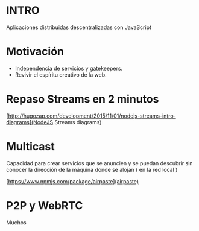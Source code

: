 # INTRO 
Aplicaciones distribuidas descentralizadas con JavaScript

# Motivación

* Independencia de servicios y gatekeepers.
* Revivir el espíritu creativo de la web.

# Repaso Streams en 2 minutos


[http://hugozap.com/development/2015/11/01/nodejs-streams-intro-diagrams](NodeJS Streams diagrams)

# Multicast

Capacidad para crear servicios que se anuncien y se
puedan descubrir sin conocer la dirección de la máquina
donde se alojan ( en la red local )

[https://www.npmjs.com/package/airpaste](airpaste)

# P2P y WebRTC

Muchos
